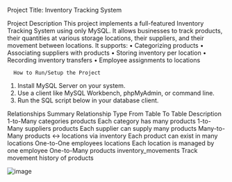 Project Title:
Inventory Tracking System

Project Description
This project implements a full-featured Inventory Tracking System using only MySQL. It allows businesses to track products, their quantities at various storage locations, their suppliers, and their movement between locations. It supports:
•	Categorizing products
•	Associating suppliers with products
•	Storing inventory per location
•	Recording inventory transfers
•	Employee assignments to locations

      How to Run/Setup the Project
1.	Install MySQL Server on your system.
2.	Use a client like MySQL Workbench, phpMyAdmin, or command line.
3.	Run the SQL script below in your database client.


Relationships Summary
Relationship Type	From Table	To Table	Description
1-to-Many	categories	products	Each category has many products
1-to-Many	suppliers	products	Each supplier can supply many products
Many-to-Many	products ↔ locations	via inventory	Each product can exist in many locations
One-to-One	employees	locations	Each location is managed by one employee
One-to-Many	products	inventory_movements	Track movement history of products


![image](https://github.com/user-attachments/assets/b726f341-b320-4114-8e86-65451902ae18)






 

